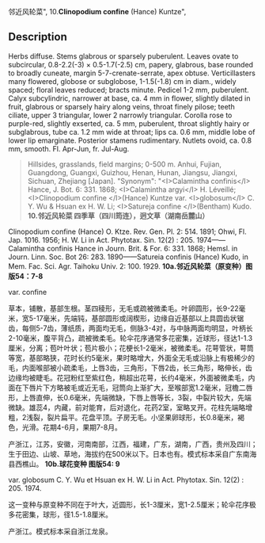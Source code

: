 邻近风轮菜",
10.**Clinopodium confine** (Hance) Kuntze",

## Description
Herbs diffuse. Stems glabrous or sparsely puberulent. Leaves ovate to subcircular, 0.8-2.2(-3) × 0.5-1.7(-2.5) cm, papery, glabrous, base rounded to broadly cuneate, margin 5-7-crenate-serrate, apex obtuse. Verticillasters many flowered, globose or subglobose, 1-1.5(-1.8) cm in diam., widely spaced; floral leaves reduced; bracts minute. Pedicel 1-2 mm, puberulent. Calyx subcylindric, narrower at base, ca. 4 mm in flower, slightly dilated in fruit, glabrous or sparsely hairy along veins, throat finely pilose; teeth ciliate, upper 3 triangular, lower 2 narrowly triangular. Corolla rose to purple-red, slightly exserted, ca. 5 mm, puberulent, throat slightly hairy or subglabrous, tube ca. 1.2 mm wide at throat; lips ca. 0.6 mm, middle lobe of lower lip emarginate. Posterior stamens rudimentary. Nutlets ovoid, ca. 0.8 mm, smooth. Fl. Apr-Jun, fr. Jul-Aug.

> Hillsides, grasslands, field margins; 0-500 m. Anhui, Fujian, Guangdong, Guangxi, Guizhou, Henan, Hunan, Jiangsu, Jiangxi, Sichuan, Zhejiang [Japan].
  "Synonym": "&lt;I&gt;Calamintha confinis&lt;/I&gt; Hance, J. Bot. 6: 331. 1868; &lt;I&gt;Calamintha argyi&lt;/I&gt; H. Léveillé; &lt;I&gt;Clinopodium confine &lt;/I&gt;(Hance) Kuntze var. &lt;I&gt;globosum&lt;/I&gt; C. Y. Wu &amp; Hsuan ex H. W. Li; &lt;I&gt;Satureja confine &lt;/I&gt;(Bentham) Kudo.
**10.邻近风轮菜 四季草（四川筠连），迥文草（湖南岳麓山）**

Clinopodium confine (Hance) O. Ktze. Rev. Gen. Pl. 2: 514. 1891; Ohwi, Fl. Jap. 1016. 1956; H. W. Li in Act. Phytotax. Sin. 12(2) : 205. 1974——Calamintha confinis Hance in Journ. Brit. & For. 6: 331. 1868; Hemsl. in Journ. Linn. Soc. Bot 26: 283. 1890——Satureia confinis (Hance) Kudo, in Mem. Fac. Sci. Agr. Taihoku Univ. 2: 100. 1929.
**10a.邻近风轮菜（原变种）图版54：7-8**

var. confine

草本，铺散，基部生根。茎四稜形，无毛或疏被微柔毛。叶卵圆形，长9-22毫米，宽5-17毫米，先端钝，基部圆形或阔楔形，边缘自近基部以上具圆齿状锯齿，每侧5-7齿，薄纸质，两面均无毛，侧脉3-4对，与中脉两面均明显，叶柄长2-10毫米，腹平背凸，疏被微柔毛。轮伞花序通常多花密集，近球形，径达1-1.3厘米，分离；苞叶叶状；苞片极小；花梗长1-2毫米，被微柔毛。花萼管状，萼筒等宽，基部略狭，花时长约5毫米，果时略增大，外面全无毛或沿脉上有极稀少的毛，内面喉部被小疏柔毛，上唇3齿，三角形，下唇2齿，长三角形，略伸长，齿边缘均被睫毛。花冠粉红至紫红色，稍超出花萼，长约4毫米，外面被微柔毛，内面在下唇片下方略被毛或近无毛，冠筒向上渐扩大，至喉部宽1.2毫米，冠檐二唇形，上唇直伸，长0.6毫米，先端微缺，下唇上唇等长，3裂，中裂片较大，先端微缺。雄蕊4，内藏，前对能育，后对退化，花药2室，室略叉开。花柱先端略增粗，2浅裂，裂片扁平。花盘平顶。子房无毛。小坚果卵球形，长0.8毫米，褐色，光滑。花期4-6月，果期7-8月。

产浙江，江苏，安徽，河南南部，江西，福建，广东，湖南，广西，贵州及四川；生于田边、山坡、草地，海拔约在500米以下。日本也有。模式标本采自广东南海县西樵山。
**10b.球花变种 图版54: 9**

var. globosum C. Y. Wu et Hsuan ex H. W. Li in Act. Phytotax. Sin. 12(2) : 205. 1974.

这一变种与原变种不同在于叶大，近圆形，长1-3厘米，宽1-2.5厘米；轮伞花序极多花密集，球形，径1.5-1.8厘米。

产浙江。模式标本采自浙江龙泉。
